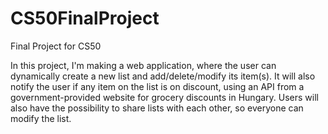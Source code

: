 # CS50FinalProject
Final Project for CS50

In this project, I'm making a web application, where the user can dynamically create a new list and add/delete/modify its item(s). It will also notify the user if any item on the list is on discount, using an API from a government-provided website for grocery discounts in Hungary. Users will also have the possibility to share lists with each other, so everyone can modify the list.